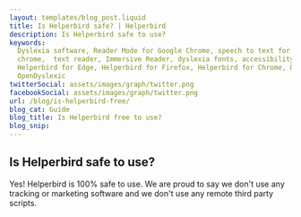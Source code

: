 ```yaml
---
layout: templates/blog_post.liquid
title: Is Helperbird safe? | Helperbird
description: Is Helperbird safe to use?
keywords:
  Dyslexia software, Reader Mode for Google Chrome, speech to text for chrome, Text to speech for
  chrome,  text reader, Immersive Reader, dyslexia fonts, accessibility software, dyslexia software,
  Helperbird for Edge, Helperbird for Firefox, Helperbird for Chrome, Opendyslexic for Chrome,
  OpenDyslexic
twitterSocial: assets/images/graph/twitter.png
facebookSocial: assets/images/graph/twitter.png
url: /blog/is-helperbird-free/
blog_cat: Guide
blog_title: Is Helperbird free to use?
blog_snip:
---
```


## Is Helperbird safe to use?

Yes! Helperbird is 100% safe to use. We are proud to say we don't use any tracking or marketing
software and we don't use any remote third party scripts.
